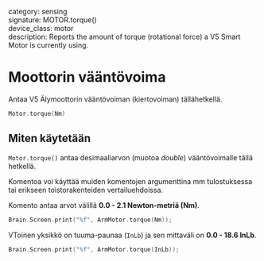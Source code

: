 category: sensing  
signature: MOTOR.torque()  
device_class: motor  
description: Reports the amount of torque (rotational force) a V5 Smart Motor is currently using.

# Moottorin vääntövoima

Antaa V5 Älymoottorin vääntövoiman (kiertovoiman) tällähetkellä.

```cpp
Motor.torque(Nm)
```

## Miten käytetään

`Motor.torque()` antaa desimaaliarvon (muotoa *double*) vääntövoimalle tällä hetkellä.

Komentoa voi käyttää muiden komentojen argumenttina mm tulostuksessa tai erikseen toistorakenteiden vertailuehdoissa.

Komento antaa arvot välillä **0.0 - 2.1 Newton-metriä (Nm)**.

```cpp
Brain.Screen.print("%f", ArmMotor.torque(Nm));
```

VToinen yksikkö on tuuma-paunaa (`InLb`) ja sen mittaväli on **0.0 - 18.6 InLb**. 

```cpp
Brain.Screen.print("%f", ArmMotor.torque(InLb));
```
<advanced>
</advanced>